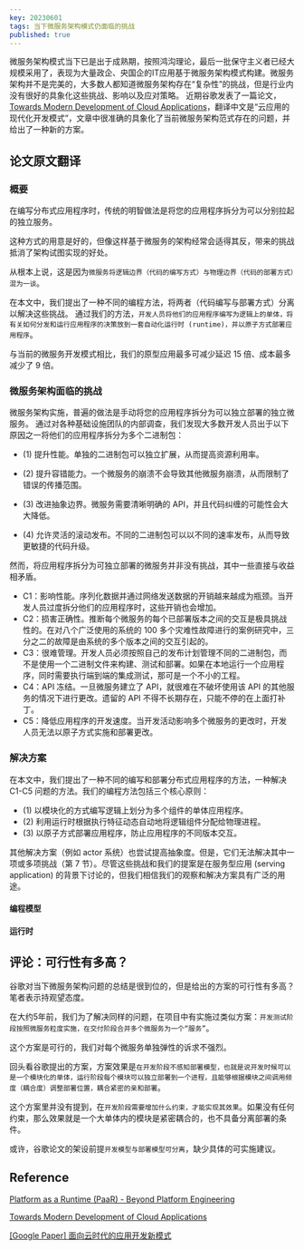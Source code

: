 ```yaml
---
key: 20230601
tags: 当下微服务架构模式仍面临的挑战
published: true
---
```


微服务架构模式当下已是出于成熟期，按照鸿沟理论，最后一批保守主义者已经大规模采用了，表现为大量政企、央国企的IT应用基于微服务架构模式构建。微服务架构并不是完美的，大多数人都知道微服务架构存在“复杂性”的挑战，但是行业内没有很好的具象化这些挑战、影响以及应对策略。
近期谷歌发表了一篇论文，[Towards Modern Development of Cloud Applications]()，翻译中文是“云应用的现代化开发模式”，文章中很准确的具象化了当前微服务架构范式存在的问题，并给出了一种新的方案。<!--more-->

## 论文原文翻译

### 概要

在编写分布式应用程序时，传统的明智做法是将您的应用程序拆分为可以分别拉起的独立服务。

这种方式的用意是好的，但像这样基于微服务的架构经常会适得其反，带来的挑战抵消了架构试图实现的好处。

从根本上说，这是因为```微服务将逻辑边界（代码的编写方式）与物理边界（代码的部署方式）混为一谈```。

在本文中，我们提出了一种不同的编程方法，将两者（代码编写与部署方式）分离以解决这些挑战。
通过我们的方法，```开发人员将他们的应用程序编写为逻辑上的单体，将有关如何分发和运行应用程序的决策放到一套自动化运行时 (runtime)，并以原子方式部署应用程序```。

与当前的微服务开发模式相比，我们的原型应用最多可减少延迟 15 倍、成本最多减少了 9 倍。

### 微服务架构面临的挑战

微服务架构实施，普遍的做法是手动将您的应用程序拆分为可以独立部署的独立微服务。 通过对各种基础设施团队的内部调查，我们发现大多数开发人员出于以下原因之一将他们的应用程序拆分为多个二进制包：

- (1) 提升性能。单独的二进制包可以独立扩展，从而提高资源利用率。 

- (2) 提升容错能力。一个微服务的崩溃不会导致其他微服务崩溃，从而限制了错误的传播范围。 

- (3) 改进抽象边界。微服务需要清晰明确的 API，并且代码纠缠的可能性会大大降低。

- (4) 允许灵活的滚动发布。不同的二进制包可以以不同的速率发布，从而导致更敏捷的代码升级。 


然而，将应用程序拆分为可独立部署的微服务并非没有挑战，其中一些直接与收益相矛盾。

- C1：影响性能。序列化数据并通过网络发送数据的开销越来越成为瓶颈。当开发人员过度拆分他们的应用程序时，这些开销也会增加。
- C2：损害正确性。推断每个微服务的每个已部署版本之间的交互是极具挑战性的。在对八个广泛使用的系统的 100 多个灾难性故障进行的案例研究中，三分之二的故障是由系统的多个版本之间的交互引起的。
- C3：很难管理。开发人员必须按照自己的发布计划管理不同的二进制包，而不是使用一个二进制文件来构建、测试和部署。如果在本地运行一个应用程序，同时需要执行端到端的集成测试，那可是一个不小的工程。
- C4：API 冻结。一旦微服务建立了 API，就很难在不破坏使用该 API 的其他服务的情况下进行更改。遗留的 API 不得不长期存在，只能不停的在上面打补丁。
- C5：降低应用程序的开发速度。当开发活动影响多个微服务的更改时，开发人员无法以原子方式实施和部署更改。

### 解决方案

在本文中，我们提出了一种不同的编写和部署分布式应用程序的方法，一种解决 C1-C5 问题的方法。我们的编程方法包括三个核心原则：

- (1) 以模块化的方式编写逻辑上划分为多个组件的单体应用程序。
- (2) 利用运行时根据执行特征动态自动地将逻辑组件分配给物理进程。
- (3) 以原子方式部署应用程序，防止应用程序的不同版本交互。

其他解决方案（例如 actor 系统）也尝试提高抽象度。但是，它们无法解决其中一项或多项挑战（第 7 节）。尽管这些挑战和我们的提案是在服务型应用 (serving application) 的背景下讨论的，但我们相信我们的观察和解决方案具有广泛的用途。

#### 编程模型

#### 运行时



## 评论：可行性有多高？

谷歌对当下微服务架构问题的总结是很到位的，但是给出的方案的可行性有多高？笔者表示持观望态度。

在大约5年前，我们为了解决同样的问题，在项目中有实施过类似方案：```开发测试阶段按照微服务粒度实施，在交付阶段合并多个微服务为一个“服务”```。

这个方案是可行的，我们对每个微服务单独弹性的诉求不强烈。

回头看谷歌提出的方案，方案效果是```在开发阶段不感知部署模型，也就是说开发时候可以是一个模块化的单体，运行阶段每个模块可以独立部署到一个进程，且能够根据模块之间调用频度（耦合度）调整部署位置，耦合紧密的亲和部署```。

这个方案里并没有提到，在```开发阶段需要增加什么约束，才能实现其效果```。如果没有任何约束，那么效果就是一个大单体内的模块是紧密耦合的，也不具备分离部署的条件。

或许，谷歌论文的架设前提```开发模型与部署模型可分离```，缺少具体的可实施建议。

## Reference

[Platform as a Runtime (PaaR) - Beyond Platform Engineering](https://www.aviransplace.com/post/platform-as-a-runtime-paar-beyond-platform-engineering)

[Towards Modern Development of Cloud Applications](https://serviceweaver.dev/assets/docs/hotos23_vision_paper.pdf)

[[Google Paper] 面向云时代的应用开发新模式](https://cn.dubbo.apache.org/zh-cn/blog/2023/05/26/google-paper-%E9%9D%A2%E5%90%91%E4%BA%91%E6%97%B6%E4%BB%A3%E7%9A%84%E5%BA%94%E7%94%A8%E5%BC%80%E5%8F%91%E6%96%B0%E6%A8%A1%E5%BC%8F/)


